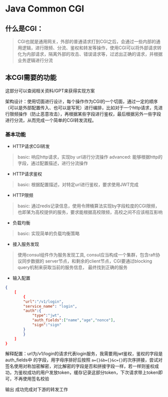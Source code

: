 # Java Common CGI
## 什么是CGI：
> CGI也就是通用网关，外部的普通请求打到CGI之后，会通过一些内部的通用逻辑，进行限频、分流、鉴权和转发等操作，使用CGI可以将外部请求转化为内部请求，隔离外部的攻击、错误请求等，过滤出正确的请求，并根据业务逻辑进行分流
## 本CGI需要的功能
这部分可以查阅相关资料/GPT来获得实现方案

架构设计：使用切面进行设计，每个操作作为CGI的一个切面，通过一定的顺序（可以是外部配置传入、也可以是写死）进行编排，比如对于一个http请求，先进行限频操作（防止恶意攻击），再根据某些字段进行鉴权，最后根据另外一些字段进行分流，从而完成一个简单的CGI转发流程。

### 基本功能
+ HTTP请求CGI转发
>basic: 响应http请求，实现by url进行分流操作
advanced: 能够根据http的字段，通过配置描述，进行分流操作

+ HTTP请求鉴权
> basic: 根据配置描述，对特定url进行鉴权，要求使用JWT完成

+ HTTP限频
> basic: 通过redis记录信息，使用令牌桶算法实现by字段粒度的CGI限频，也即某为高校提供的服务，要求能根据高校限频，高校之间不应该相互影响

+ 负载均衡
> basic: 实现简单的负载均衡策略

+ 接入服务发现
> 使用consul组件作为服务发现工具, consul应当构成一个集群，包含raft协议同步数据的
> server节点，和剩余的client节点，CGI要通过blocking query机制来获取当前的服务信息，
> 最终找到正确的服务

+ 输入配置
```json
{
    [
        {
        "url":"/v1/login",
        "service_name": "login",
        "auth":{
            "type":"jwt",
            "auth_fields":["name","age","nonce"],
            "sign":"sign"
        }
        }
    ]
}
```


解释配置：url为/v1/login的请求代表login服务，我需要用jwt鉴权，鉴权的字段是auth_fields中
的字段，用字母序排好后按照 ` a={}&b={}&c={} `的次序拼接，尝试对签名使用对称加密解密，对比解密的字段是否和拼接字段一样，若一样则鉴权成功，为鉴权成功的用户发放token，缓存记录这部分token，下次请求带上token即可，不再使用签名校验

输出
成功完成对下游的转发工作
